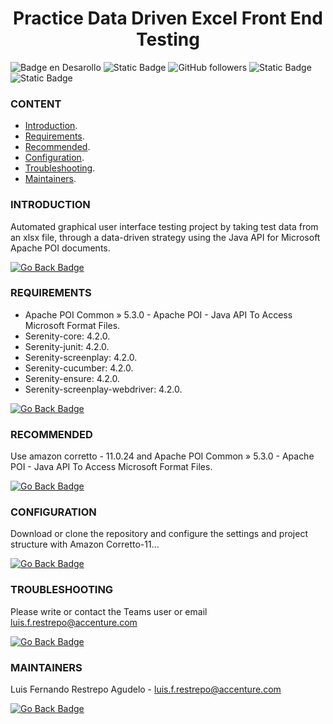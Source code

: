 <h1 align="center">Practice Data Driven Excel Front End Testing</h1>

![Badge en Desarollo](https://img.shields.io/badge/STATUS-IN%20EVOLUTION-blue)
![Static Badge](https://img.shields.io/badge/Java-red?style=flat-square)
![GitHub followers](https://img.shields.io/github/followers/luisrestrepo6940?style=flat&logo=github)
![Static Badge](https://img.shields.io/badge/Serenity-8A2BE2?style=flat-square)
![Static Badge](https://img.shields.io/badge/Apache-POI-blue?style=flat-square)

### CONTENT

* [Introduction](#introduction).
* [Requirements](#requirements).
* [Recommended](#recommended).
* [Configuration](#configuration).
* [Troubleshooting](#troubleshooting).
* [Maintainers](#maintainers).

### INTRODUCTION

Automated graphical user interface testing project by taking test data from an xlsx file, through a data-driven strategy using the Java API for Microsoft Apache POI documents.

[![Go Back Badge](https://img.shields.io/badge/Back-gray?style=flat)](#content)

### REQUIREMENTS

* Apache POI Common » 5.3.0 - Apache POI - Java API To Access Microsoft Format Files.
* Serenity-core: 4.2.0.
* Serenity-junit: 4.2.0.
* Serenity-screenplay: 4.2.0.
* Serenity-cucumber: 4.2.0.
* Serenity-ensure: 4.2.0.
* Serenity-screenplay-webdriver: 4.2.0.
  
[![Go Back Badge](https://img.shields.io/badge/Back-gray?style=flat)](#content)

### RECOMMENDED

Use amazon corretto - 11.0.24 and Apache POI Common » 5.3.0 - Apache POI - Java API To Access Microsoft Format Files.

[![Go Back Badge](https://img.shields.io/badge/Back-gray?style=flat)](#content)

### CONFIGURATION

Download or clone the repository and configure the settings and project structure with Amazon Corretto-11...

[![Go Back Badge](https://img.shields.io/badge/Back-gray?style=flat)](#content)

### TROUBLESHOOTING

Please write or contact the Teams user or email luis.f.restrepo@accenture.com

[![Go Back Badge](https://img.shields.io/badge/Back-gray?style=flat)](#content)

### MAINTAINERS

Luis Fernando Restrepo Agudelo - luis.f.restrepo@accenture.com

[![Go Back Badge](https://img.shields.io/badge/Back-gray?style=flat)](#content)
